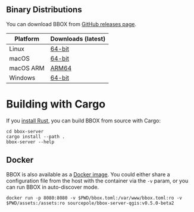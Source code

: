 ## Binary Distributions

You can download BBOX from [GitHub releases page](https://github.com/bbox-services/bbox/releases).

|  Platform |     Downloads (latest)    |
|-----------|---------------------------|
| Linux     | [64-bit][rl-linux-tar]    |
| macOS     | [64-bit][rl-macos-tar]    |
| macOS ARM | [ARM64][rl-macos-arm-tar] |
| Windows   | [64-bit][rl-win64-zip]    |

[rl-linux-tar]: https://github.com/bbox-services/bbox/releases/download/v0.5.0-beta2/bbox-server-x86_64-unknown-linux-gnu.tar.gz
[rl-macos-tar]: https://github.com/bbox-services/bbox/releases/download/v0.5.0-beta2/bbox-server-x86_64-apple-darwin.tar.gz
[rl-macos-arm-tar]: https://github.com/bbox-services/bbox/releases/download/v0.5.0-beta2/bbox-server-aarch64-apple-darwin.tar.gz
[rl-win64-zip]: https://github.com/bbox-services/bbox/releases/download/v0.5.0-beta2/bbox-server-x86_64-pc-windows-msvc.zip

# Building with Cargo

If you [install Rust](https://www.rust-lang.org/tools/install), you can build BBOX from source with Cargo:

```shell
cd bbox-server
cargo install --path .
bbox-server --help
```

## Docker

BBOX is also available as a [Docker image](https://hub.docker.com/r/sourcepole/bbox-server-qgis). You could either share a configuration file from the host with the container via the `-v` param, or you can run BBOX in auto-discover mode.

```shell
docker run -p 8080:8080 -v $PWD/bbox.toml:/var/www/bbox.toml:ro -v $PWD/assets:/assets:ro sourcepole/bbox-server-qgis:v0.5.0-beta2
```
